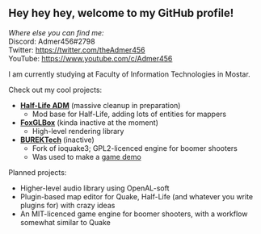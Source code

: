 
## Hey hey hey, welcome to my GitHub profile!

*Where else you can find me:*  
Discord: Admer456#2798  
Twitter: https://twitter.com/theAdmer456  
YouTube: https://www.youtube.com/c/Admer456

I am currently studying at Faculty of Information Technologies in Mostar.

Check out my cool projects:
* [**Half-Life ADM**](https://github.com/Admer456/halflife-ADM) (massive cleanup in preparation)
    - Mod base for Half-Life, adding lots of entities for mappers
* [**FoxGLBox**](https://github.com/Admer456/FoxGLBox) (kinda inactive at the moment)
    - High-level rendering library
* [**BUREKTech**](https://github.com/Admer456/ioq3-burek) (inactive)
    - Fork of ioquake3; GPL2-licenced engine for boomer shooters
    - Was used to make a [game demo](https://www.youtube.com/watch?v=SzYP1LTfNuk&t=1668s)

Planned projects:
- Higher-level audio library using OpenAL-soft
- Plugin-based map editor for Quake, Half-Life (and whatever you write plugins for) with crazy ideas
- An MIT-licenced game engine for boomer shooters, with a workflow somewhat similar to Quake

